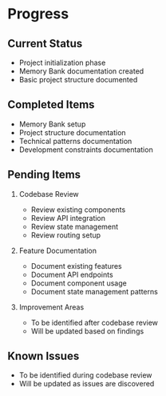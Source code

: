# Progress

## Current Status

- Project initialization phase
- Memory Bank documentation created
- Basic project structure documented

## Completed Items

- Memory Bank setup
- Project structure documentation
- Technical patterns documentation
- Development constraints documentation

## Pending Items

1. Codebase Review
   - Review existing components
   - Review API integration
   - Review state management
   - Review routing setup

2. Feature Documentation
   - Document existing features
   - Document API endpoints
   - Document component usage
   - Document state management patterns

3. Improvement Areas
   - To be identified after codebase review
   - Will be updated based on findings

## Known Issues

- To be identified during codebase review
- Will be updated as issues are discovered
